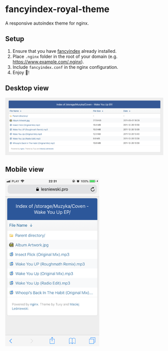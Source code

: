 # fancyindex-royal-theme
A responsive autoindex theme for nginx.

## Setup
1. Ensure that you have [fancyindex](https://github.com/aperezdc/ngx-fancyindex) already installed.
2. Place `.nginx` folder in the root of your domain (e.g. https://www.example.com/.nginx).
3. Include `fancyindex.conf` in the nginx configuration.
4. Enjoy 🎉!

## Desktop view
<img src="https://raw.githubusercontent.com/leshniak/fancyindex-royal-theme/master/assets/desktop.png">

## Mobile view
<img width="300" src="https://raw.githubusercontent.com/leshniak/fancyindex-royal-theme/master/assets/mobile.png">
